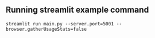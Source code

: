 ## Running streamlit example command
```
streamlit run main.py --server.port=5001 --browser.gatherUsageStats=false
```
